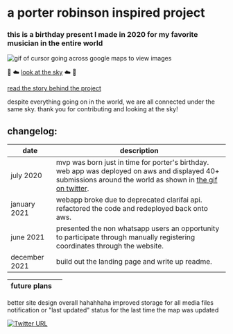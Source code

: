 # a porter robinson inspired project
### this is a birthday present I made in 2020 for my favorite musician in the entire world 

![gif of cursor going across google maps to view images](static/porterbday.gif)

💫 ☁️ [look at the sky](http://lookatthesky.dianephan.me/) ☁️ 💫

[read the story behind the project](http://127.0.0.1:5500/templates/story.html)

despite everything going on in the world, we are all connected under the same sky. 
thank you for contributing and looking at the sky!
<br>
## changelog:
| date | description |
| ----------- | ----------- |
| july 2020 | mvp was born just in time for porter's birthday. web app was deployed on aws and displayed 40+ submissions around the world as shown in  [the gif on twitter](https://twitter.com/doctorkawaii/status/1284336176405438464). |
| january 2021 | webapp broke due to deprecated clarifai api. refactored the code and redeployed back onto aws.|
| june 2021 | presented the non whatsapp users an opportunity to participate through manually registering coordinates through the website. |
| december 2021 | build out the landing page and write up readme. 


| future plans |  |
| ----------- | ----------- |
better site design overall hahahhaha 
improved storage for all media files
notification or "last updated" status for the last time the map was updated


[![Twitter URL](https://img.shields.io/twitter/url/https/twitter.com/doctorkawaii.svg?style=social&label=Follow%20%40doctorkawaii)](https://twitter.com/doctorkawaii)
